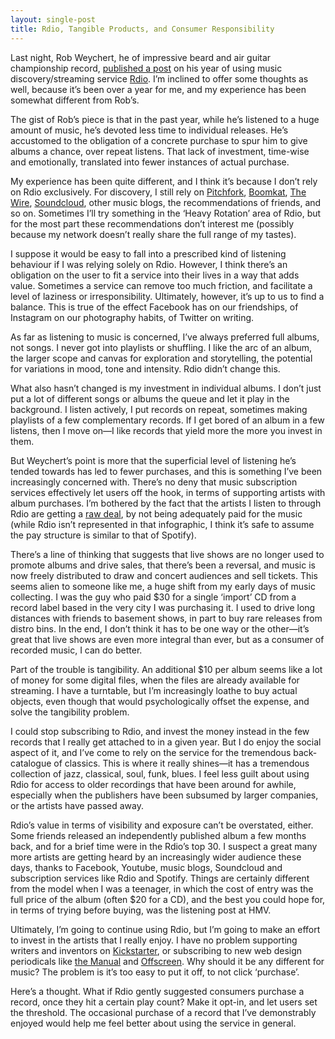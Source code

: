 ```yaml
---
layout: single-post
title: Rdio, Tangible Products, and Consumer Responsibility
---
```


Last night, Rob Weychert, he of impressive beard and air guitar championship record, [published a post](http://robweychert.com/writing/year-of-rdio/) on his year of using music discovery/streaming service [Rdio](http://rdio.com). I’m inclined to offer some thoughts as well, because it’s been over a year for me, and my experience has been somewhat different from Rob’s.

The gist of Rob’s piece is that in the past year, while he’s listened to a huge amount of music, he’s devoted less time to individual releases. He’s accustomed to the obligation of a concrete purchase to spur him to give albums a chance, over repeat listens. That lack of investment, time-wise and emotionally, translated into fewer instances of actual purchase.

My experience has been quite different, and I think it’s because I don’t rely on Rdio exclusively. For discovery, I still rely on [Pitchfork](http://pitchfork.com), [Boomkat](http://boomkat.com), [The Wire](http://thewire.co.uk), [Soundcloud](http://soundcloud.com), other music blogs, the recommendations of friends, and so on. Sometimes I’ll try something in the ‘Heavy Rotation’ area of Rdio, but for the most part these recommendations don’t interest me (possibly because my network doesn’t really share the full range of my tastes).

I suppose it would be easy to fall into a prescribed kind of listening behaviour if I was relying solely on Rdio. However, I think there’s an obligation on the user to fit a service into their lives in a way that adds value. Sometimes a service can remove too much friction, and facilitate a level of laziness or irresponsibility. Ultimately, however, it’s up to us to find a balance. This is true of the effect Facebook has on our friendships, of Instagram on our photography habits, of Twitter on writing.

As far as listening to music is concerned, I’ve always preferred full albums, not songs. I never got into playlists or shuffling. I like the arc of an album, the larger scope and canvas for exploration and storytelling, the potential for variations in mood, tone and intensity. Rdio didn’t change this.

What also hasn’t changed is my investment in individual albums. I don’t just put a lot of different songs or albums the queue and let it play in the background. I listen actively, I put records on repeat, sometimes making playlists of a few complementary records. If I get bored of an album in a few listens, then I move on—I like records that yield more the more you invest in them.

But Weychert’s point is more that the superficial level of listening he’s tended towards has led to fewer purchases, and this is something I’ve been increasingly concerned with. There’s no deny that music subscription services effectively let users off the hook, in terms of supporting artists with album purchases. I’m bothered by the fact that the artists I listen to through Rdio are getting a [raw deal](http://www.informationisbeautiful.net/2010/how-much-do-music-artists-earn-online/), by not being adequately paid for the music (while Rdio isn’t represented in that infographic, I think it’s safe to assume the pay structure is similar to that of Spotify).

There’s a line of thinking that suggests that live shows are no longer used to promote albums and drive sales, that there’s been a reversal, and music is now freely distributed to draw and concert audiences and sell tickets. This seems alien to someone like me, a huge shift from my early days of music collecting. I was the guy who paid $30 for a single ‘import’ CD from a record label based in the very city I was purchasing it. I used to drive long distances with friends to basement shows, in part to buy rare releases from distro bins. In the end, I don’t think it has to be one way or the other—it’s great that live shows are even more integral than ever, but as a consumer of recorded music, I can do better.

Part of the trouble is tangibility. An additional $10 per album seems like a lot of money for some digital files, when the files are already available for streaming. I have a turntable, but I’m increasingly loathe to buy actual objects, even though that would psychologically offset the expense, and solve the tangibility problem.

I could stop subscribing to Rdio, and invest the money instead in the few records that I really get attached to in a given year. But I do enjoy the social aspect of it, and I’ve come to rely on the service for the tremendous back-catalogue of classics. This is where it really shines—it has a tremendous collection of jazz, classical, soul, funk, blues. I feel less guilt about using Rdio for access to older recordings that have been around for awhile, especially when the publishers have been subsumed by larger companies, or the artists have passed away.

Rdio’s value in terms of visibility and exposure can’t be overstated, either. Some friends released an independently published album a few months back, and for a brief time were in the Rdio’s top 30. I suspect a great many more artists are getting heard by an increasingly wider audience these days, thanks to Facebook, Youtube, music blogs, Soundcloud and subscription services like Rdio and Spotify. Things are certainly different from the model when I was a teenager, in which the cost of entry was the full price of the album (often $20 for a CD), and the best you could hope for, in terms of trying before buying, was the listening post at HMV.

Ultimately, I’m going to continue using Rdio, but I’m going to make an effort to invest in the artists that I really enjoy. I have no problem supporting writers and inventors on [Kickstarter](http://kickstarter.com), or subscribing to new web design periodicals like [the Manual](http://alwaysreadthemanual.com) and [Offscreen](http://offscreenmag.com). Why should it be any different for music? The problem is it’s too easy to put it off, to not click ‘purchase’.

Here’s a thought. What if Rdio gently suggested consumers purchase a record, once they hit a certain play count? Make it opt-in, and let users set the threshold. The occasional purchase of a record that I’ve demonstrably enjoyed would help me feel better about using the service in general.



